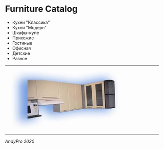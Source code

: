 # Furniture Catalog

  - Кухни "Классика"
  - Кухни "Модерн"
  - Шкафы-купе
  - Прихожие
  - Гостиные
  - Офисная
  - Детские
  - Разное

***
![logo](static/img/projects/woodyart.at.ua.logo.jpg "Logo")  
***

*AndyPro 2020*
